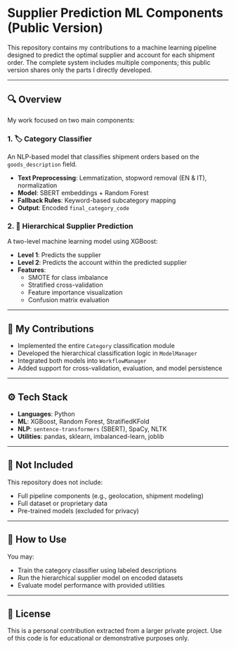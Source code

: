 # Supplier Prediction ML Components (Public Version)

This repository contains my contributions to a machine learning pipeline designed to predict the optimal supplier and account for each shipment order. The complete system includes multiple components; this public version shares only the parts I directly developed.

---

## 🔍 Overview

My work focused on two main components:

### 1. 🏷️ Category Classifier
An NLP-based model that classifies shipment orders based on the `goods_description` field.

- **Text Preprocessing**: Lemmatization, stopword removal (EN & IT), normalization
- **Model**: SBERT embeddings + Random Forest
- **Fallback Rules**: Keyword-based subcategory mapping
- **Output**: Encoded `final_category_code`

### 2. 🔁 Hierarchical Supplier Prediction
A two-level machine learning model using XGBoost:

- **Level 1**: Predicts the supplier
- **Level 2**: Predicts the account within the predicted supplier
- **Features**:
  - SMOTE for class imbalance
  - Stratified cross-validation
  - Feature importance visualization
  - Confusion matrix evaluation

---

## 🧠 My Contributions

- Implemented the entire `Category` classification module
- Developed the hierarchical classification logic in `ModelManager`
- Integrated both models into `WorkflowManager`
- Added support for cross-validation, evaluation, and model persistence

---

## ⚙️ Tech Stack

- **Languages**: Python
- **ML**: XGBoost, Random Forest, StratifiedKFold
- **NLP**: `sentence-transformers` (SBERT), SpaCy, NLTK
- **Utilities**: pandas, sklearn, imbalanced-learn, joblib

---

## 🚫 Not Included

This repository does not include:
- Full pipeline components (e.g., geolocation, shipment modeling)
- Full dataset or proprietary data
- Pre-trained models (excluded for privacy)

---

## 🧪 How to Use

You may:
- Train the category classifier using labeled descriptions
- Run the hierarchical supplier model on encoded datasets
- Evaluate model performance with provided utilities

---

## 📄 License

This is a personal contribution extracted from a larger private project. Use of this code is for educational or demonstrative purposes only.
